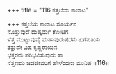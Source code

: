 +++
title = "116 ಕತ್ತಲೆಯ ಕಾಲಾಟ"

+++
ಕತ್ತಲೆಯ ಕಾಲಾಟ ಸೂರ್ಯನ   
ನೊತ್ತುವುದೆ ದುಷ್ಕರ್ಮ ಕೋಟಿಗ   
ಳೆತ್ತ ಮುಟ್ಟುವುವೈ ಮಹಾಪುರುಷರನು ಖಗಪತಿಯ   
ತತ್ತುದೇ ವಿಷ ಕೃಷ್ಣರಾಯನ   
ಭಕ್ತರನು ಪರಿಭವಿಸುವುದು ತಾ  
ನೆತ್ತಣದು ಜಡಜೀವರಿಗೆ ಹೇಳೆಂದನಾ ಮುನಿಪ   ॥116॥